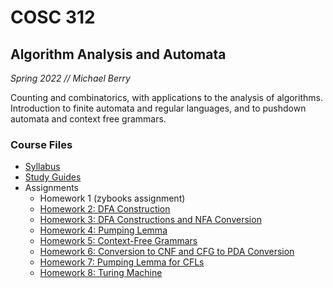 # COSC 312
## Algorithm Analysis and Automata
<i> Spring 2022 // Michael Berry </i>

Counting and combinatorics, with applications to the analysis of algorithms. Introduction to finite automata and regular languages, and to pushdown automata and context free grammars.

### Course Files
* [Syllabus](/COSC312/COSC312%20Syllabus.pdf)
* [Study Guides](/COSC312/COSC312%20Study%20Guides/)
* Assignments
    * Homework 1 (zybooks assignment)
    * [Homework 2: DFA Construction](/COSC312/COSC312-Homework2.pdf)
    * [Homework 3: DFA Constructions and NFA Conversion](/COSC312/COSC312-Homework3.pdf)
    * [Homework 4: Pumping Lemma](/COSC312/COSC312-Homework4.pdf)
    * [Homework 5: Context-Free Grammars](/COSC312/COSC312-Homework5.pdf)
    * [Homework 6: Conversion to CNF and CFG to PDA Conversion](/COSC312/COSC312-Homework6.pdf)
    * [Homework 7: Pumping Lemma for CFLs](/COSC312/COSC312-Homework7.pdf)
    * [Homework 8: Turing Machine](/COSC312/Turing%20Machine/)
